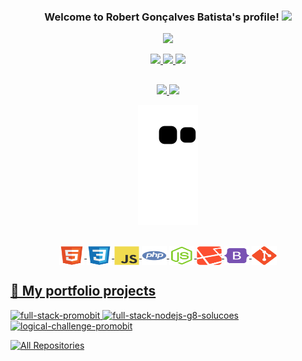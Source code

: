 <h3 align="center">
  Welcome to Robert Gonçalves Batista's profile!
  <img src="https://media.giphy.com/media/hvRJCLFzcasrR4ia7z/giphy.gif" width="28">
</h3>

<!-- Typing SVG by DenverCoder1 - https://github.com/DenverCoder1/readme-typing-svg -->
<p align="center">
  <a href="https://github.com/DenverCoder1/readme-typing-svg">
    <img src="https://readme-typing-svg.herokuapp.com?color=%2336BCF7&lines=Full-stack+PHP+and+Javascript+web+developer;Always+learning+new+things;Experienced+PHP+projects">
  </a>
</p>

<!-- Social icons section -->
<div align="center">
  <a href="https://api.whatsapp.com/send?phone=5522999363638" target="_blank">
    <img src="https://img.shields.io/badge/WhatsApp-25D366?style=for-the-badge&logo=whatsapp&logoColor=white" target="_blank">
  </a>
  <a href = "mailto:robert.comunicar@gmail.com">
    <img src="https://img.shields.io/badge/-Gmail-%23333?style=for-the-badge&logo=gmail&logoColor=white" target="_blank">
  </a>
  <a href="https://www.linkedin.com/in/robert-gon%C3%A7alves-batista-092985189/" target="_blank">
    <img src="https://img.shields.io/badge/-LinkedIn-%230077B5?style=for-the-badge&logo=linkedin&logoColor=white" target="_blank">
  </a>  
</div>

<!-- GitHub Stats -->
##

<div align="center">
  <a href="https://github.com/robertgoncalvesbatista">
  <img height="180em" src="https://github-readme-stats.vercel.app/api?username=robertgoncalvesbatista&show_icons=true&theme=dracula&include_all_commits=true&count_private=true"/>
  <img height="180em" src="https://github-readme-stats.vercel.app/api/top-langs/?username=robertgoncalvesbatista&layout=compact&langs_count=7&theme=dracula"/>
    
  ![Snake animation](https://github.com/robertgoncalvesbatista/robertgoncalvesbatista/blob/output/github-contribution-grid-snake.svg)
</div>
  
<!-- Technologies -->
<div style="display: inline_block" align="center"><br>
  <img align="center" alt="Robert-HTML" height="30" width="40" src="https://raw.githubusercontent.com/devicons/devicon/master/icons/html5/html5-original.svg">
  <img align="center" alt="Robert-CSS" height="30" width="40" src="https://raw.githubusercontent.com/devicons/devicon/master/icons/css3/css3-original.svg">
  <img align="center" alt="Robert-JS" height="30" width="40" src="https://raw.githubusercontent.com/devicons/devicon/master/icons/javascript/javascript-original.svg">
  <img align="center" alt="Robert-PHP" height="30" width="40" src="https://raw.githubusercontent.com/devicons/devicon/master/icons/php/php-plain.svg">
  <img align="center" alt="Robert-NodeJS" height="30" width="40" src="https://raw.githubusercontent.com/devicons/devicon/master/icons/nodejs/nodejs-plain.svg">
  <img align="center" alt="Robert-Laravel" height="30" width="40" src="https://raw.githubusercontent.com/devicons/devicon/master/icons/laravel/laravel-plain.svg">
  <img align="center" alt="Robert-Bootstrap" height="30" width="40" src="https://raw.githubusercontent.com/devicons/devicon/master/icons/bootstrap/bootstrap-plain.svg">
  <img align="center" alt="Robert-Git" height="30" width="40" src="https://raw.githubusercontent.com/devicons/devicon/master/icons/git/git-original.svg">
</div>

## 📘 My portfolio projects

<p align="left">  
  <a href="https://github.com/robertgoncalvesbatista/full-stack-promobit">
    <img src="https://github-readme-stats.vercel.app/api/pin/?username=robertgoncalvesbatista&repo=full-stack-promobit&hide_border=true&bg_color=1F222E&title_color=F85D7F&icon_color=F8D866&theme=react&show_icons=false" alt="full-stack-promobit" />
  </a>
  
  <a href="https://github.com/robertgoncalvesbatista/full-stack-nodejs-g8-solucoes">
    <img src="https://github-readme-stats.vercel.app/api/pin/?username=robertgoncalvesbatista&repo=full-stack-nodejs-g8-solucoes&hide_border=true&bg_color=1F222E&title_color=F85D7F&icon_color=F8D866&theme=react&show_icons=false" alt="full-stack-nodejs-g8-solucoes" />
  </a>
  
  <a href="https://github.com/robertgoncalvesbatista/logical-challenge-promobit">
    <img src="https://github-readme-stats.vercel.app/api/pin/?username=robertgoncalvesbatista&repo=logical-challenge-promobit&hide_border=true&bg_color=1F222E&title_color=F85D7F&icon_color=F8D866&theme=react&show_icons=false" alt="logical-challenge-promobit" />
  </a>
</p>

<p align="left">
  <a href="https://github.com/robertgoncalvesbatista?tab=repositories&sort=stargazers">
    <img alt="All Repositories" title="All Repositories" src="https://custom-icon-badges.herokuapp.com/badge/-All%20Repos-2962FF?style=for-the-badge&logoColor=white&logo=repo"/>   </a>
</p>
